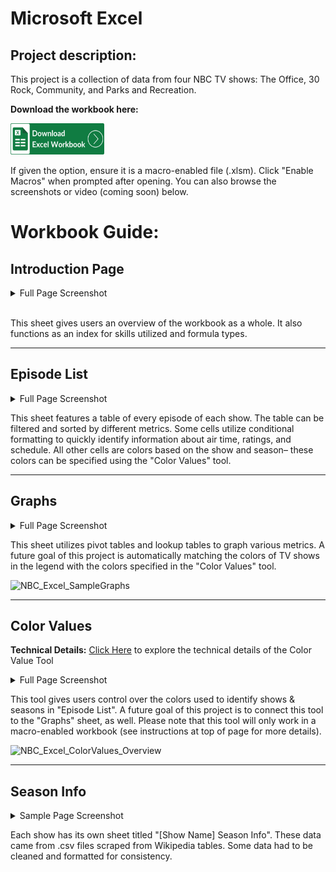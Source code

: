 # Microsoft Excel

## Project description:  
This project is a collection of data from four NBC TV shows: The Office, 30 Rock, Community, and Parks and Recreation.  

**Download the workbook here:**  

<a href="/uploads/NBC Thursday Night Line Up - Github.xlsm" download>
  <img src="/images/icons/Excel_Button.png" alt="Download Excel File" width="150" height="50">
</a> 

If given the option, ensure it is a macro-enabled file (.xlsm). Click "Enable Macros" when prompted after opening. You can also browse the screenshots or video (coming soon) below.


Workbook Guide:
======


Introduction Page
------

<details>
<summary> Full Page Screenshot </summary>
<img src="images/NBC/Excel/NBC_Excel_MainPage.png"/>
</details><br/>


This sheet gives users an overview of the workbook as a whole. It also functions as an index for skills utilized and formula types.


---

Episode List
------
<details>
<summary> Full Page Screenshot </summary>
<img src="images/NBC/Excel/NBC_Excel_EpisodeList.png"/>
</details> 

 


This sheet features a table of every episode of each show. The table can be filtered and sorted by different metrics. Some cells utilize conditional formatting to quickly identify information about air time, ratings, and schedule. All other cells are colors based on the show and season– these colors can be specified using the "Color Values" tool.


---

Graphs
------
<details>
<summary> Full Page Screenshot </summary>
<img src="images/NBC/Excel/NBC_Excel_Graphs.png"/>
</details>

 

This sheet utilizes pivot tables and lookup tables to graph various metrics. A future goal of this project is automatically matching the colors of TV shows in the legend with the colors specified in the "Color Values" tool.

![NBC_Excel_SampleGraphs](https://github.com/user-attachments/assets/ca2172da-a95f-4632-88f4-f5b6e647438c)


---

Color Values
------

**Technical Details:** [Click Here](/excel-nbc-colorvalues.md) to explore the technical details of the Color Value Tool

<details>
<summary> Full Page Screenshot</summary>

<img width="911" alt="NBC_Excel_ColorValues_Main" src="https://github.com/user-attachments/assets/f5ba0ecb-a0bc-41e5-b15e-15649381275b" />
  
</details>

 


This tool gives users control over the colors used to identify shows & seasons in "Episode List". A future goal of this project is to connect this tool to the "Graphs" sheet, as well. Please note that this tool will only work in a macro-enabled workbook (see instructions at top of page for more details).

![NBC_Excel_ColorValues_Overview](https://github.com/user-attachments/assets/cc9b0d92-ea7f-417e-86b8-db41c846083d)


---

Season Info
------

<details>
<summary> Sample Page Screenshot</summary>

<img width="1415" alt="NBC_Excel_SeasonInfo" src="https://github.com/user-attachments/assets/c0a349b5-2586-4efb-82b5-cfc2fbfa79f9" />
  
</details>

 

Each show has its own sheet titled "[Show Name] Season Info". These data came from .csv files scraped from Wikipedia tables. Some data had to be cleaned and formatted for consistency.

